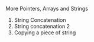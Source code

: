 More Pointers, Arrays and Strings
1. String Concatenation
1. String concatenation 2
2. Copying a piece of string
